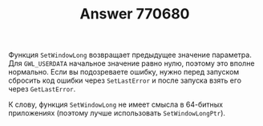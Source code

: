 ﻿---
title: "Answer 770680"
se.owner.user_id: 240512
se.owner.display_name: "MSDN.WhiteKnight"
se.owner.link: "https://ru.stackoverflow.com/users/240512/msdn-whiteknight"
se.answer_id: 770680
se.question_id: 770669
se.post_type: answer
se.score: 3
se.is_accepted: False
---
<p>Функция <code>SetWindowLong</code> возвращает предыдущее значение параметра. Для <code>GWL_USERDATA</code> начальное значение равно нулю, поэтому это вполне нормально. Если вы подозреваете ошибку, нужно перед запуском сбросить код ошибки через <code>SetLastError</code> и после запуска взять его через <code>GetLastError</code>. </p>

<p>К слову, функция <code>SetWindowLong</code> не имеет смысла в 64-битных приложениях (поэтому лучше использовать <code>SetWindowLongPtr</code>).</p>
